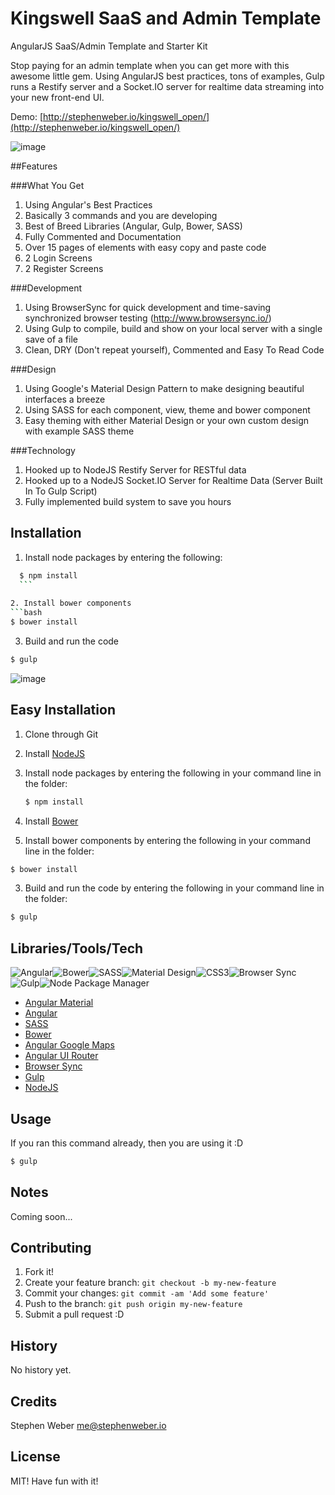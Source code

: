 # Kingswell SaaS and Admin Template
AngularJS SaaS/Admin Template and Starter Kit

Stop paying for an admin template when you can get more with this awesome little gem. Using AngularJS best practices, tons of examples, Gulp runs a Restify server and a Socket.IO server for realtime data streaming into your new front-end UI.

Demo: [http://stephenweber.io/kingswell_open/](http://stephenweber.io/kingswell_open/)

![image](http://stephenweber.io/kingswell_open/Dashboard_600x367.jpg)

##Features

###What You Get
1. Using Angular's Best Practices
2. Basically 3 commands and you are developing
3. Best of Breed Libraries (Angular, Gulp, Bower, SASS)
4. Fully Commented and Documentation
5. Over 15 pages of elements with easy copy and paste code
6. 2 Login Screens
7. 2 Register Screens

###Development
1. Using BrowserSync for quick development and time-saving synchronized browser testing (http://www.browsersync.io/)
2. Using Gulp to compile, build and show on your local server with a single save of a file
3. Clean, DRY (Don't repeat yourself), Commented and Easy To Read Code

###Design
1. Using Google's Material Design Pattern to make designing beautiful interfaces a breeze
2. Using SASS for each component, view, theme and bower component
3. Easy theming with either Material Design or your own custom design with example SASS theme

###Technology
1. Hooked up to NodeJS Restify Server for RESTful data
2. Hooked up to a NodeJS Socket.IO Server for Realtime Data (Server Built In To Gulp Script)
3. Fully implemented build system to save you hours

## Installation

1. Install node packages by entering the following:
  ```bash
    $ npm install
    ```
   
2. Install bower components
  ```bash
  $ bower install
  ```
   
3. Build and run the code
  ```bash
  $ gulp
  ```
![image](http://stephenweber.io/yelp-redesign/docs/gulp.gif)

## Easy Installation

1. Clone through Git

2. Install [NodeJS](https://nodejs.org/download/)

3. Install node packages by entering the following in your command line in the folder:
   ```bash
   $ npm install
   ```
   
4. Install [Bower](http://bower.io/#install-bower)
   
5. Install bower components by entering the following in your command line in the folder:
  ```bash
  $ bower install
  ```

3. Build and run the code by entering the following in your command line in the folder: 
  ```bash
  $ gulp
  ```

## Libraries/Tools/Tech
![Angular](http://stephenweber.io/yelp-redesign/docs/angular.png)![Bower](http://stephenweber.io/yelp-redesign/docs/bower.png)![SASS](http://stephenweber.io/yelp-redesign/docs/sass.png)![Material Design](http://stephenweber.io/yelp-redesign/docs/material_design.png)![CSS3](http://stephenweber.io/yelp-redesign/docs/css3.png)![Browser Sync](http://stephenweber.io/yelp-redesign/docs/browser_sync.png)![Gulp](http://stephenweber.io/yelp-redesign/docs/gulp.png)![Node Package Manager](http://stephenweber.io/yelp-redesign/docs/npm.png)

* [Angular Material](https://material.angularjs.org)
* [Angular](https://angularjs.org)
* [SASS](http://sass-lang.com)
* [Bower](http://bower.io)
* [Angular Google Maps](http://angular-ui.github.io/angular-google-maps)
* [Angular UI Router](http://angular-ui.github.io/ui-router/site)
* [Browser Sync](http://www.browsersync.io)
* [Gulp](http://gulpjs.com)
* [NodeJS](https://nodejs.org)


## Usage

If you ran this command already, then you are using it :D

```bash
$ gulp
```

## Notes

Coming soon...

## Contributing

1. Fork it!
2. Create your feature branch: `git checkout -b my-new-feature`
3. Commit your changes: `git commit -am 'Add some feature'`
4. Push to the branch: `git push origin my-new-feature`
5. Submit a pull request :D

## History

No history yet.

## Credits

Stephen Weber <me@stephenweber.io>

## License

MIT! Have fun with it!
